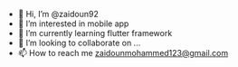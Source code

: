 - 👋 Hi, I’m @zaidoun92
- 👀 I’m interested in mobile app
- 🌱 I’m currently learning flutter framework
- 💞️ I’m looking to collaborate on ...
- 📫 How to reach me zaidounmohammed123@gmail.com

<!---
zaidoun92/zaidoun92 is a ✨ special ✨ repository because its `README.md` (this file) appears on your GitHub profile.
You can click the Preview link to take a look at your changes.
--->
